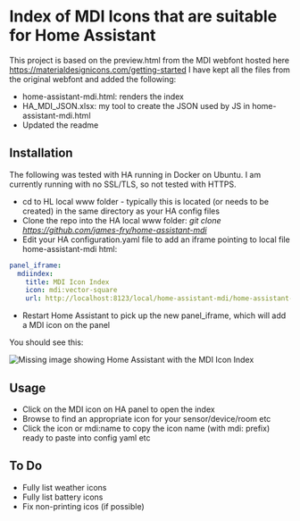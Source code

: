 # Index of MDI Icons that are suitable for Home Assistant

This project is based on the preview.html from the MDI webfont hosted here https://materialdesignicons.com/getting-started
I have kept all the files from the original webfont and added the following:

- home-assistant-mdi.html: renders the index
- HA_MDI_JSON.xlsx: my tool to create the JSON used by JS in home-assistant-mdi.html
- Updated the readme

## Installation
The following was tested with HA running in Docker on Ubuntu.
I am currently running with no SSL/TLS, so not tested with HTTPS.

- cd to HL local www folder - typically this is located (or needs to be created) in the same directory as your HA config files
- Clone the repo into the HA local www folder: *git clone https://github.com/james-fry/home-assistant-mdi*
- Edit your HA configuration.yaml file to add an iframe pointing to local file home-assistant-mdi html:
```yaml
panel_iframe:
  mdiindex:
    title: MDI Icon Index
    icon: mdi:vector-square
    url: http://localhost:8123/local/home-assistant-mdi/home-assistant-mdi.html
```
- Restart Home Assistant to pick up the new panel_iframe, which will add a MDI icon on the panel

You should see this:

![Missing image showing Home Assistant with the MDI Icon Index](https://github.com/james-fry/home-assistant-mdi/raw/master/images/ha_mdi.png "Home Assistant with the MDI Icon Index")

## Usage

- Click on the MDI icon on HA panel to open the index
- Browse to find an appropriate icon for your sensor/device/room etc
- Click the icon or mdi:name to copy the icon name (with mdi: prefix) ready to paste into config yaml etc

## To Do

- Fully list weather icons
- Fully list battery icons
- Fix non-printing icos (if possible)
